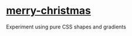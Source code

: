 # [merry-christmas](https://amandapennell.github.io/merry_christmas/)
Experiment using pure CSS shapes and gradients
